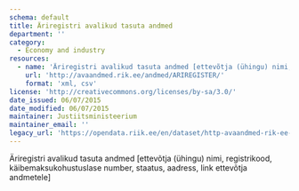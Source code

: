 ```yaml
---
schema: default
title: Äriregistri avalikud tasuta andmed
department: ''
category:
  - Economy and industry
resources:
  - name: 'Äriregistri avalikud tasuta andmed [ettevõtja (ühingu) nimi, registrikood, käibemaksukohustuslase number, staatus, aadress, link ettevõtja andmetele]'
    url: 'http://avaandmed.rik.ee/andmed/ARIREGISTER/'
    format: 'xml, csv'
license: 'http://creativecommons.org/licenses/by-sa/3.0/'
date_issued: 06/07/2015
date_modified: 06/07/2015
maintainer: Justiitsministeerium
maintainer_email: ''
legacy_url: 'https://opendata.riik.ee/en/dataset/http-avaandmed-rik-ee-andmed-ariregister'
---
```

Äriregistri avalikud tasuta andmed [ettevõtja (ühingu) nimi, registrikood, käibemaksukohustuslase number, staatus, aadress, link ettevõtja andmetele]